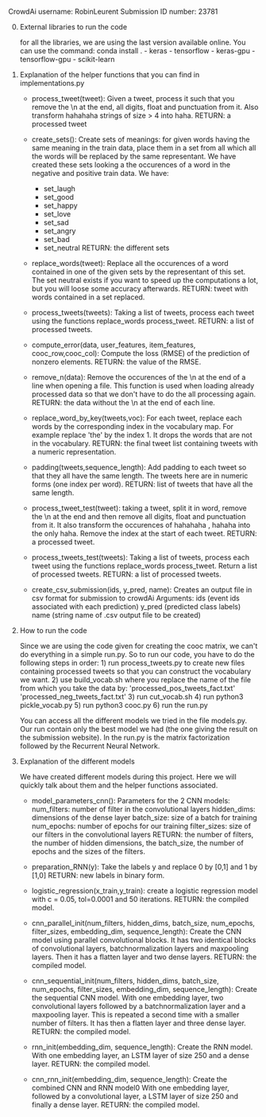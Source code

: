 
CrowdAi username: RobinLeurent
Submission ID number: 23781


0. External libraries to run the code
    
    for all the libraries, we are using the last version available online. You can use the command: conda install <name>.
        - keras
        - tensorflow
        - keras-gpu
        - tensorflow-gpu
        - scikit-learn
        
1. Explanation of the helper functions that you can find in implementations.py

    - process_tweet(tweet):
        Given a tweet, process it such that you remove the \n at the end, all digits, float and punctuation from it. 
        Also transform hahahaha strings of size > 4 into haha.
        RETURN: a processed tweet
        
    - create_sets():
        Create sets of meanings: for given words having the same meaning in the train data, 
        place them in a set from all which all the words will be replaced by the same representant. 
        We have created these sets looking a the occurences of a word in the negative and positive train data. We have:
        - set_laugh
        - set_good
        - set_happy
        - set_love
        - set_sad
        - set_angry
        - set_bad
        - set_neutral
        RETURN: the different sets
        
    - replace_words(tweet):
        Replace all the occurences of a word contained in one of the given sets by the representant of this set.
        The set neutral exists if you want to speed up the computations a lot, but you will loose some accuracy afterwards.
        RETURN: tweet with words contained in a set replaced.
    
    - process_tweets(tweets):
        Taking a list of tweets, process each tweet using the functions replace_words process_tweet.
        RETURN: a list of processed tweets.
    
    - compute_error(data, user_features, item_features, cooc_row,cooc_col):
        Compute the loss (RMSE) of the prediction of nonzero elements.
        RETURN: the value of the RMSE.
            
    - remove_n(data):
        Remove the occurences of the \n at the end of a line when opening a file.
        This function is used when loading already processed data so that we don't have to do the all processing again.
        RETURN: the data without the \n at the end of each line.
        
    - replace_word_by_key(tweets,voc):
        For each tweet, replace each words by the corresponding index in the vocabulary map.
        For example replace 'the' by the index 1.
        It drops the words that are not in the vocabulary.
        RETURN: the final tweet list containing tweets with a numeric representation.
    
    - padding(tweets,sequence_length):
        Add padding to each tweet so that they all have the same length.
        The tweets here are in numeric forms (one index per word).
        RETURN: list of tweets that have all the same length.

    - process_tweet_test(tweet):
        taking a tweet, split it in word, remove the \n at the end and then remove all digits, float and punctuation from it. It also               transform the occurences of hahahaha , hahaha into the only haha.
        Remove the index at the start of each tweet.
        RETURN: a processed tweet.
        
    - process_tweets_test(tweets):
        Taking a list of tweets, process each tweet using the functions replace_words process_tweet.
        Return a list of processed tweets.
        RETURN: a list of processed tweets.
    
    - create_csv_submission(ids, y_pred, name):
        Creates an output file in csv format for submission to crowdAi
        Arguments: ids (event ids associated with each prediction)
               y_pred (predicted class labels)
               name (string name of .csv output file to be created)
        
2. How to run the code

    Since we are using the code given for creating the cooc matrix, we can't do everything in a simple run.py.
    So to run our code, you have to do the following steps in order:
        1) run process_tweets.py to create new files containing processed tweets so that you can construct the vocabulary we want.
        2) use build_vocab.sh where you replace the name of the file from which you take the data by:
                'processed_pos_tweets_fact.txt' 'processed_neg_tweets_fact.txt'
        3) run cut_vocab.sh
        4) run python3 pickle_vocab.py
        5) run python3 cooc.py
        6) run the run.py
    
    You can access all the different models we tried in the file models.py.
    Our run contain only the best model we had (the one giving the result on the submission website).
    In the run.py is the matrix factorization followed by the Recurrent Neural Network.
    
3. Explanation of the different models

    We have created different models during this project.
    Here we will quickly talk about them and the helper functions associated.
    
    - model_parameters_cnn():
        Parameters for the 2 CNN models:
        num_filters: number of filter in the convolutional layers
        hidden_dims: dimensions of the dense layer
        batch_size: size of a batch for training
        num_epochs: number of epochs for our training
        filter_sizes: size of our filters in the convolutional layers
        RETURN: the number of filters, the number of hidden dimensions, the batch_size, the number of epochs and the sizes of the filters.
        
    - preparation_RNN(y):
        Take the labels y and replace 0 by [0,1] and 1 by [1,0]
        RETURN: new labels in binary form.
        
    - logistic_regression(x_train,y_train):
        create a logistic regression model with c = 0.05, tol=0.0001 and 50 iterations.
        RETURN: the compiled model.
        
    - cnn_parallel_init(num_filters, hidden_dims, batch_size, num_epochs, filter_sizes, embedding_dim, sequence_length):
        Create the CNN model using parallel convolutional blocks.
        It has two identical blocks of convolutional layers, batchnormalization layers and maxpooling layers.
        Then it has a flatten layer and two dense layers.
        RETURN: the compiled model.
        
    - cnn_sequential_init(num_filters, hidden_dims, batch_size, num_epochs, filter_sizes, embedding_dim, sequence_length):
        Create the sequential CNN model. 
        With one embedding layer, two convolutional layers followed by a batchnormalization layer and a maxpooling layer.
        This is repeated a second time with a smaller number of filters.
        It has then a flatten layer and three dense layer.
        RETURN: the compiled model.
        
    - rnn_init(embedding_dim, sequence_length):
        Create the RNN model.
        With one embedding layer, an LSTM layer of size 250 and a dense layer.
        RETURN: the compiled model.
        
    - cnn_rnn_init(embedding_dim, sequence_length):
        Create the combined CNN and RNN model0
        With one embedding layer, followed by a convolutional layer, a LSTM layer of size 250 and finally a dense layer.
        RETURN: the compiled model.

